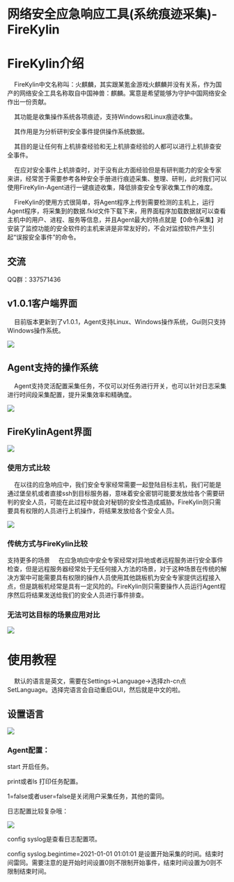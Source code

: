 # 网络安全应急响应工具(系统痕迹采集)-FireKylin

# FireKylin介绍

&nbsp;&nbsp;&nbsp;&nbsp;FireKylin中文名称叫：火麒麟，其实跟某氪金游戏火麒麟并没有关系，作为国产的网络安全工具名称取自中国神兽：麒麟。寓意是希望能够为守护中国网络安全作出一份贡献。

&nbsp;&nbsp;&nbsp;&nbsp;其功能是收集操作系统各项痕迹，支持Windows和Linux痕迹收集。

&nbsp;&nbsp;&nbsp;&nbsp;其作用是为分析研判安全事件提供操作系统数据。

&nbsp;&nbsp;&nbsp;&nbsp;其目的是让任何有上机排查经验和无上机排查经验的人都可以进行上机排查安全事件。

&nbsp;&nbsp;&nbsp;&nbsp;在应对安全事件上机排查时，对于没有此方面经验但是有研判能力的安全专家来讲，经常苦于需要参考各种安全手册进行痕迹采集、整理、研判，此时我们可以使用FireKylin-Agent进行一键痕迹收集，降低排查安全专家收集工作的难度。

&nbsp;&nbsp;&nbsp;&nbsp;FireKylin的使用方式很简单，将Agent程序上传到需要检测的主机上，运行Agent程序，将采集到的数据.fkld文件下载下来，用界面程序加载数据就可以查看主机中的用户、进程、服务等信息，并且Agent最大的特点就是【0命令采集】对安装了监控功能的安全软件的主机来讲是非常友好的，不会对监控软件产生引起“误报安全事件”的命令。

## 交流

QQ群：337571436

## v1.0.1客户端界面
&nbsp;&nbsp;&nbsp;&nbsp;目前版本更新到了v1.0.1，Agent支持Linux、Windows操作系统，Gui则只支持Windows操作系统。

![](images/firekylin-v1.0.1-ui.png)

## Agent支持的操作系统
&nbsp;&nbsp;&nbsp;&nbsp;Agent支持灵活配置采集任务，不仅可以对任务进行开关，也可以针对日志采集进行时间段采集配置，提升采集效率和精确度。

![](images/firekylin-v1.0.1-platform.png)

## FireKylinAgent界面

![](images/firekylin-v1.0.1-agent-ui.png)

### 使用方式比较
&nbsp;&nbsp;&nbsp;&nbsp;在以往的应急响应中，我们安全专家经常需要一起登陆目标主机，我们可能是通过堡垒机或者直接ssh到目标服务器，意味着安全密钥可能要发放给各个需要研判的安全人员，可能在此过程中就会对秘钥的安全性造成威胁。FireKylin则只需要具有权限的人员进行上机操作，将结果发放给各个安全人员。

![](images/firekylin-v1.0.1-use.png)

### 传统方式与FireKylin比较
支持更多的场景
&nbsp;&nbsp;&nbsp;&nbsp;在应急响应中安全专家经常对异地或者远程服务进行安全事件检查，但是远程服务器经常处于无任何接入方法的场景，对于这种场景在传统的解决方案中可能需要具有权限的操作人员使用其他跳板机为安全专家提供远程接入点，但是跳板机经常是具有一定风险的。FireKylin则只需要操作人员运行Agent程序然后将结果发送给我们的安全人员进行事件排查。

### 无法可达目标的场景应用对比
![](images/firekylin-v1.0.1-scene.png)

# 使用教程
&nbsp;&nbsp;&nbsp;&nbsp;默认的语言是英文，需要在Settings->Language->选择zh-cn点SetLanguage。选择完语言会自动重启GUI，然后就是中文的啦。

## 设置语言

![](images/firekylin-language.png)

### Agent配置：

start  开启任务。

print或者ls  打印任务配置。

1=false或者user=false是关闭用户采集任务，其他的雷同。

日志配置比较复杂哦：

![](images/firekylin-syslogconfig.png)

config syslog是查看日志配置项。

config syslog.begintime=2021-01-01 01:01:01  是设置开始采集的时间。结束时间雷同。需要注意的是开始时间设置0则不限制开始事件，结束时间设置为0则不限制结束时间。
